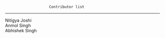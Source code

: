                         Contributor list
---------------------------------------------------------------------
Nitigya Joshi\
Anmol Singh\
Abhishek Singh
